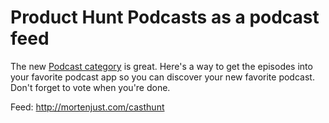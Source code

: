 # Product Hunt Podcasts as a podcast feed

The new <a href="https://www.producthunt.com/podcasts/">Podcast category</a> is great. Here's a way to get the episodes into your favorite podcast app so you can discover your new favorite podcast. Don't forget to vote when you're done.

Feed: http://mortenjust.com/casthunt
